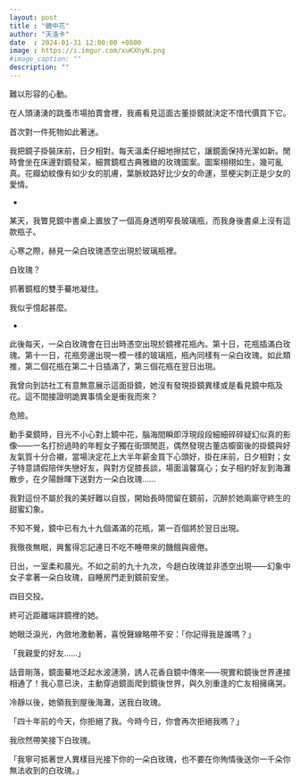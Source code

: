 ```yaml
---
layout: post
title : "鏡中花"
author: "天洛卡"
date  : 2024-01-31 12:00:00 +0800
image : https://i.imgur.com/xuKXhyN.png
#image_caption: ""
description: ""
---
```


難以形容的心動。

<!--more-->

在人頭湧湧的跳蚤市場拍賣會裡，我甫看見這面古董掛鏡就決定不惜代價買下它。

首次對一件死物如此著迷。

我把鏡子掛裝床前，日夕相對。每天溫柔仔細地擦拭它，讓鏡面保持光潔如新。閒時會坐在床邊對鏡發呆，細賞鏡框古典雅緻的玫瑰圖案。圖案栩栩如生，幾可亂真。花瓣幼紋像有如少女的肌膚，葉脈紋路好比少女的命運，莖梗尖刺正是少女的愛情。

-

某天，我瞥見鏡中書桌上置放了一個高身透明窄長玻璃瓶，而我身後書桌上沒有這款瓶子。

心寒之際，赫見一朵白玫瑰憑空出現於玻璃瓶裡。

白玫瑰？

抓著鏡框的雙手驀地凝住。

我似乎憶起甚麼。

-

此後每天，一朵白玫瑰會在日出時憑空出現於鏡裡花瓶內。第十日，花瓶插滿白玫瑰。第十一日，花瓶旁邊出現一模一樣的玻璃瓶，瓶內同樣有一朵白玫瑰。如此類推，第二個花瓶在第二十日插滿了，第三個花瓶在翌日出現。

我曾向到訪社工有意無意展示這面掛鏡，她沒有發現掛鏡異樣或是看見鏡中瓶及花。這不間接證明詭異事情全是衝我而來？

危險。

動手棄鏡時，目光不小心對上鏡中花，腦海間瞬即浮現段段細細碎碎疑幻似真的影像——一名打扮過時的年輕女子獨在街頭閒逛，偶然發現古董店櫥窗後的掛鏡與好友氣質十分合襯，當場決定花上大半年薪金買下心頭好，掛在床前，日夕相對；女子特意請假陪伴失戀好友，與對方促膝長談，場面溫馨窩心；女子相約好友到海灘散步，在夕陽餘暉下送對方一朵白玫瑰……

我對這份不屬於我的美好難以自拔，開始長時間留在鏡前，沉醉於她兩廝守終生的甜蜜幻象。

不知不覺，鏡中已有九十九個滿滿的花瓶，第一百個將於翌日出現。

我徹夜無眠，興奮得忘記連日不吃不睡帶來的饑餓與疲倦。

日出，一室柔和晨光。不如之前的九十九次，今趟白玫瑰並非憑空出現——幻象中女子拿著一朵白玫瑰，自睡房門走到鏡前安坐。

四目交投。

終可近距離端詳鏡裡的她。

她眼泛淚光，內斂地激動著，喜悅聲線略帶不安：「你記得我是誰嗎？」

「我親愛的好友……」

話音剛落，鏡面驀地泛起水波漣漪，誘人花香自鏡中傳來——現實和鏡後世界連接相通了！我心意已決，主動穿過鏡面爬到鏡後世界，與久別重逢的亡友相擁痛哭。

冷靜以後，她領我到屋後海灘，送我白玫瑰。

「四十年前的今天，你拒絕了我。今時今日，你會再次拒絕我嗎？」

我欣然帶笑接下白玫瑰。

「我寧可抵著世人異樣目光接下你的一朵白玫瑰，也不要在你殉情後送你一千朵你無法收到的白玫瑰。」

<!--END-->